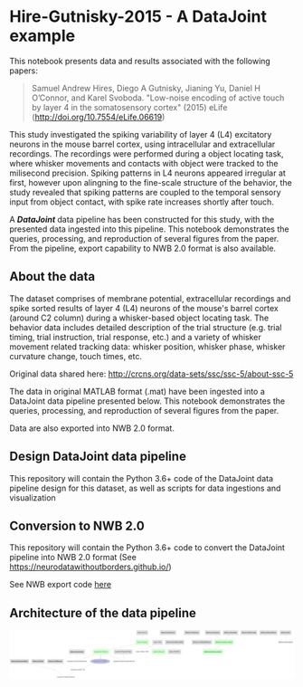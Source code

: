 # Hire-Gutnisky-2015 - A DataJoint example
This notebook presents data and results associated with the following papers:
>Samuel Andrew Hires, Diego A Gutnisky, Jianing Yu, Daniel H O’Connor, and Karel Svoboda. "Low-noise encoding of active touch by
layer 4 in the somatosensory cortex" (2015) eLife (http://doi.org/10.7554/eLife.06619)

This study investigated the spiking variability of layer 4 (L4) excitatory neurons in the mouse barrel cortex, using intracellular and extracellular recordings. The recordings were performed during a object locating task, where whisker movements and contacts with object were tracked to the milisecond precision. Spiking patterns in L4 neurons appeared irregular at first, however upon alingning to the fine-scale structure of the behavior, the study revealed that spiking patterns are coupled to the temporal sensory input from object contact, with spike rate increases shortly after touch.

A ***DataJoint*** data pipeline has been constructed for this study, with the presented data ingested into this pipeline. This notebook demonstrates the queries, processing, and reproduction of several figures from the paper. From the pipeline, export capability to NWB 2.0 format is also available.

## About the data

The dataset comprises of membrane potential, extracellular recordings and spike sorted results of layer 4 (L4) neurons of the mouse's barrel cortex (around C2 column) during a whisker-based object locating task. The behavior data includes detailed description of the trial structure (e.g. trial timing, trial instruction, trial response, etc.) and a variety of whisker movement related tracking data: whisker position, whisker phase, whisker curvature change, touch times, etc.

Original data shared here: http://crcns.org/data-sets/ssc/ssc-5/about-ssc-5

The data in original MATLAB format (.mat) have been ingested into a DataJoint data pipeline presented below. This notebook demonstrates the queries, processing, and reproduction of several figures from the paper. 

Data are also exported into NWB 2.0 format. 

## Design DataJoint data pipeline 
This repository will contain the Python 3.6+ code of the DataJoint data pipeline design for this dataset, as well as scripts for data ingestions and visualization

## Conversion to NWB 2.0
This repository will contain the Python 3.6+ code to convert the DataJoint pipeline into NWB 2.0 format (See https://neurodatawithoutborders.github.io/)

See NWB export code [here](../scripts/datajoint_to_nwb.py)

## Architecture of the data pipeline
![ERD of the entire data pipeline](images/all_erd.png)


